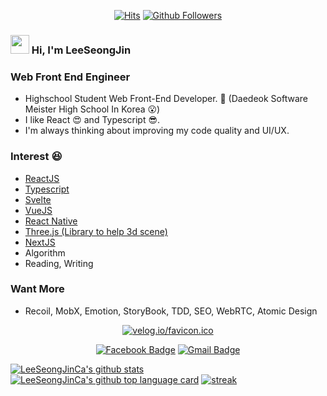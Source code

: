 <div align=center>

  [![Hits](https://hits.seeyoufarm.com/api/count/incr/badge.svg?url=https://github.com/LeeSeongJinCa)](https://hits.seeyoufarm.com) 
  [![Github Followers](https://img.shields.io/github/followers/leeseongjinca?color=06d6a0&label=Github%20Followers&style=for-the-badge)](https://github.com/leeseongjinca?tab=followers)


</div>

### <img src="https://raw.githubusercontent.com/MartinHeinz/MartinHeinz/master/wave.gif" width="30px"> Hi, I'm LeeSeongJin

### Web Front End Engineer 
- Highschool Student Web Front-End Developer. 🧐 (Daedeok Software Meister High School In Korea 😮)
- I like React 😍 and Typescript 😎.
- I'm always thinking about improving my code quality and UI/UX.

### Interest 😆  
  - [ReactJS](https://reactjs.org/)
  - [Typescript](https://www.typescriptlang.org/)
  - [Svelte](https://svelte.dev/)
  - [VueJS](https://vuejs.org/)
  - [React Native](https://reactnative.dev/)
  - [Three.js (Library to help 3d scene)](https://threejs.org/)
  - [NextJS](https://nextjs.org/)
  - Algorithm
  - Reading, Writing
  
### Want More
  - Recoil, MobX, Emotion, StoryBook, TDD, SEO, WebRTC, Atomic Design

<div align=center>

  [![velog.io/favicon.ico](https://static.velog.io/favicon.ico)](https://velog.io/@dltjdwls100)
  
  [![Facebook Badge](https://img.shields.io/badge/-Facebook-1877f2?style=flat-square&logo=facebook&logoColor=white&link=https://https://www.facebook.com/profile.php?id=100011423548102)](https://www.facebook.com/profile.php?id=100011423548102)
  [![Gmail Badge](https://img.shields.io/badge/-Gmail-d14836?style=flat-square&logo=Gmail&logoColor=white&link=mailto:dltjdqhr55@gmail.com)](mailto:dltjdqhr55@gmail.com)

</div>

[![LeeSeongJinCa's github stats](https://github-readme-stats.vercel.app/api?username=leeseongjinca&show_icons=true&hide_border=true)](https://github.com/leeseongjinca)
[![LeeSeongJinCa's github top language card](https://github-readme-stats.vercel.app/api/top-langs/?username=leeseongjinca&hide_border=true&layout=compact)](https://github.com/leeseongjinca)
[![streak](https://github-readme-streak-stats.herokuapp.com/?user=leeseongjinca)](https://github.com/leeseongjinca)
